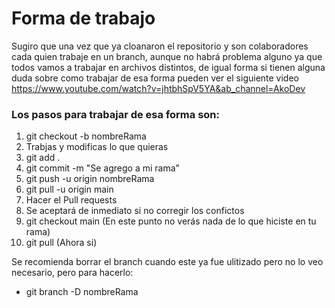 # Forma de trabajo
Sugiro que una vez que ya cloanaron el repositorio y son colaboradores cada quien trabaje en un branch, aunque no habrá problema alguno ya que todos vamos a trabajar en archivos distintos, de igual forma si tienen alguna duda sobre como trabajar de esa forma pueden ver el siguiente video https://www.youtube.com/watch?v=jhtbhSpV5YA&ab_channel=AkoDev

### Los pasos para trabajar de esa forma son:
1. git checkout -b nombreRama
2. Trabjas y modificas lo que quieras
3. git add .
4. git commit -m "Se agrego a mi rama"
5. git push -u origin nombreRama
6. git pull -u origin main
7. Hacer el Pull requests
8. Se aceptará de inmediato si no corregir los confictos
9. git checkout main (En este punto no verás nada de lo que hiciste en tu rama)
10. git pull (Ahora si)

Se recomienda borrar el branch cuando este ya fue ulitizado pero no lo veo necesario, pero para hacerlo:
* git branch -D nombreRama

